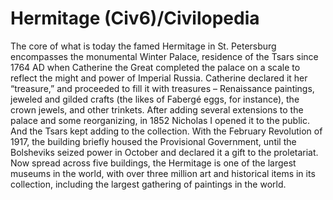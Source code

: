 # Hermitage (Civ6)/Civilopedia

The core of what is today the famed Hermitage in St. Petersburg encompasses the monumental Winter Palace, residence of the Tsars since 1764 AD when Catherine the Great completed the palace on a scale to reflect the might and power of Imperial Russia. Catherine declared it her “treasure,” and proceeded to fill it with treasures – Renaissance paintings, jeweled and gilded crafts (the likes of Fabergé eggs, for instance), the crown jewels, and other trinkets. After adding several extensions to the palace and some reorganizing, in 1852 Nicholas I opened it to the public. And the Tsars kept adding to the collection. With the February Revolution of 1917, the building briefly housed the Provisional Government, until the Bolsheviks seized power in October and declared it a gift to the proletariat. Now spread across five buildings, the Hermitage is one of the largest museums in the world, with over three million art and historical items in its collection, including the largest gathering of paintings in the world.